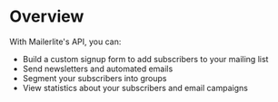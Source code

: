 # Overview

With Mailerlite's API, you can:

- Build a custom signup form to add subscribers to your mailing list
- Send newsletters and automated emails
- Segment your subscribers into groups
- View statistics about your subscribers and email campaigns

